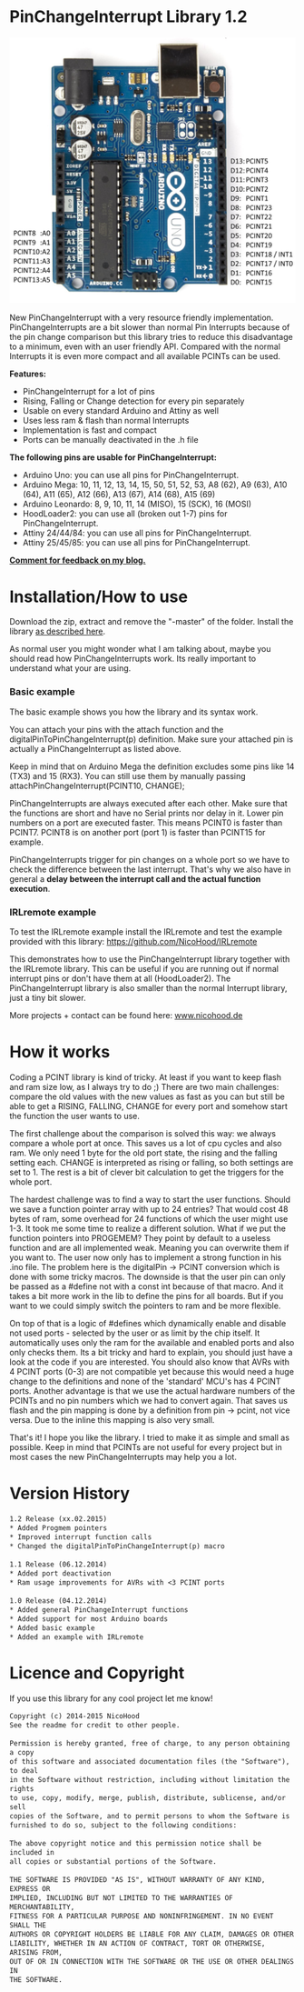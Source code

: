 PinChangeInterrupt Library 1.2
==============================

![Header Picture](header.jpg)

New PinChangeInterrupt with a very resource friendly implementation.
PinChangeInterrupts are a bit slower than normal Pin Interrupts because of the pin change comparison
but this library tries to reduce this disadvantage to a minimum, even with an user friendly API.
Compared with the normal Interrupts it is even more compact and all available PCINTs can be used.

**Features:**
* PinChangeInterrupt for a lot of pins
* Rising, Falling or Change detection for every pin separately
* Usable on every standard Arduino and Attiny as well
* Uses less ram & flash than normal Interrupts
* Implementation is fast and compact
* Ports can be manually deactivated in the .h file

**The following pins are usable for PinChangeInterrupt:**
* Arduino Uno: you can use all pins for PinChangeInterrupt.
* Arduino Mega: 10, 11, 12, 13, 14, 15, 50, 51, 52, 53, A8 (62), A9 (63), A10 (64), A11 (65), A12 (66), A13 (67), A14 (68), A15 (69)
* Arduino Leonardo: 8, 9, 10, 11, 14 (MISO), 15 (SCK), 16 (MOSI)
* HoodLoader2: you can use all (broken out 1-7) pins for PinChangeInterrupt.
* Attiny 24/44/84: you can use all pins for PinChangeInterrupt.
* Attiny 25/45/85: you can use all pins for PinChangeInterrupt.

**[Comment for feedback on my blog.](http://www.nicohood.de)**

Installation/How to use
=======================

Download the zip, extract and remove the "-master" of the folder.
Install the library [as described here](http://arduino.cc/en/pmwiki.php?n=Guide/Libraries).

As normal user you might wonder what I am talking about, maybe you should read how PinChangeInterrupts work.
Its really important to understand what your are using.

### Basic example
The basic example shows you how the library and its syntax work.

You can attach your pins with the attach function and the digitalPinToPinChangeInterrupt(p) definition.
Make sure your attached pin is actually a PinChangeInterrupt as listed above.

Keep in mind that on Arduino Mega the definition excludes some pins like 14 (TX3) and 15 (RX3).
You can still use them by manually passing attachPinChangeInterrupt(PCINT10, CHANGE);

PinChangeInterrupts are always executed after each other. Make sure that the functions are short and have no Serial prints nor delay in it.
Lower pin numbers on a port are executed faster. This means PCINT0 is faster than PCINT7. PCINT8 is on another port (port 1) is faster than PCINT15 for example.

PinChangeInterrupts trigger for pin changes on a whole port so we have to check the difference between the last interrupt.
That's why we also have in general a **delay between the interrupt call and the actual function execution**.

### IRLremote example

To test the IRLremote example install the IRLremote and test the example provided with this library:
https://github.com/NicoHood/IRLremote

This demonstrates how to use the PinChangeInterrupt library together with the IRLremote library. This can be useful if you are running out if normal
interrupt pins or don't have them at all (HoodLoader2). The PinChangeInterrupt library is also smaller than the normal Interrupt library, just a tiny bit slower.


More projects + contact can be found here:
www.nicohood.de

How it works
============

Coding a PCINT library is kind of tricky. At least if you want to keep flash and ram size low, as I always try to do ;)
There are two main challenges: compare the old values with the new values as fast as you can but still be able to get a RISING, FALLING, CHANGE for every port
and somehow start the function the user wants to use.

The first challenge about the comparison is solved this way: we always compare a whole port at once. This saves us a lot of cpu cycles and also ram.
We only need 1 byte for the old port state, the rising and the falling setting each. CHANGE is interpreted as rising or falling, so both settings are set to 1.
The rest is a bit of clever bit calculation to get the triggers for the whole port.

The hardest challenge was to find a way to start the user functions. Should we save a function pointer array with up to 24 entries? That would cost 48 bytes of ram,
some overhead for 24 functions of which the user might use 1-3. It took me some time to realize a different solution. What if we put the function pointers into PROGEMEM?
They point by default to a useless function and are all implemented weak. Meaning you can overwrite them if you want to.
The user now only has to implement a strong function in his .ino file. The problem here is the digitalPin -> PCINT conversion which is done with some tricky macros.
The downside is that the user pin can only be passed as a #define not with a const int because of that macro. And it takes a bit more work in the lib to define the pins for all boards.
But if you want to we could simply switch the pointers to ram and be more flexible.

On top of that is a logic of #defines which dynamically enable and disable not used ports - selected by the user or as limit by the chip itself.
It automatically uses only the ram for the available and enabled ports and also only checks them. Its a bit tricky and hard to explain, you should just have a look
at the code if you are interested. You should also know that AVRs with 4 PCINT ports (0-3) are not compatible yet because this would need a huge change to the definitions and
none of the 'standard' MCU's has 4 PCINT ports. Another advantage is that we use the actual hardware numbers of the PCINTs and no pin numbers which we had to convert again.
That saves us flash and the pin mapping is done by a definition from pin -> pcint, not vice versa. Due to the inline this mapping is also very small.

That's it! I hope you like the library. I tried to make it as simple and small as possible. Keep in mind that PCINTs are not useful for every project but in most cases
the new PinChangeInterrupts may help you a lot.

Version History
===============
```
1.2 Release (xx.02.2015)
* Added Progmem pointers
* Improved interrupt function calls
* Changed the digitalPinToPinChangeInterrupt(p) macro

1.1 Release (06.12.2014)
* Added port deactivation
* Ram usage improvements for AVRs with <3 PCINT ports

1.0 Release (04.12.2014)
* Added general PinChangeInterrupt functions
* Added support for most Arduino boards
* Added basic example
* Added an example with IRLremote
```


Licence and Copyright
=====================
If you use this library for any cool project let me know!

```
Copyright (c) 2014-2015 NicoHood
See the readme for credit to other people.

Permission is hereby granted, free of charge, to any person obtaining a copy
of this software and associated documentation files (the "Software"), to deal
in the Software without restriction, including without limitation the rights
to use, copy, modify, merge, publish, distribute, sublicense, and/or sell
copies of the Software, and to permit persons to whom the Software is
furnished to do so, subject to the following conditions:

The above copyright notice and this permission notice shall be included in
all copies or substantial portions of the Software.

THE SOFTWARE IS PROVIDED "AS IS", WITHOUT WARRANTY OF ANY KIND, EXPRESS OR
IMPLIED, INCLUDING BUT NOT LIMITED TO THE WARRANTIES OF MERCHANTABILITY,
FITNESS FOR A PARTICULAR PURPOSE AND NONINFRINGEMENT. IN NO EVENT SHALL THE
AUTHORS OR COPYRIGHT HOLDERS BE LIABLE FOR ANY CLAIM, DAMAGES OR OTHER
LIABILITY, WHETHER IN AN ACTION OF CONTRACT, TORT OR OTHERWISE, ARISING FROM,
OUT OF OR IN CONNECTION WITH THE SOFTWARE OR THE USE OR OTHER DEALINGS IN
THE SOFTWARE.
```

